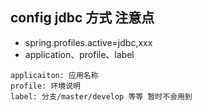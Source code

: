 ## config jdbc 方式 注意点
* spring.profiles.active=jdbc,xxx
* application、profile、label
```$xslt
applicaiton: 应用名称
profile: 环境说明
label: 分支/master/develop 等等 暂时不会用到
```